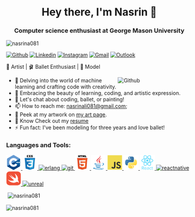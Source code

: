 <h1 align="center">Hey there, I'm Nasrin 🌺 </h1>
<h3 align="center">Computer science enthusiast at George Mason University</h3>

<p align="left"> <img src="https://komarev.com/ghpvc/?username=nasrina081&label=Profile%20views&color=0e75b6&style=flat" alt="nasrina081" /> </p>

[![Github](https://img.shields.io/badge/-Github-000?style=flat&logo=Github&logoColor=white)](https://github.com/nasrina081)
[![Linkedin](https://img.shields.io/badge/-LinkedIn-blue?style=flat&logo=Linkedin&logoColor=white)](https://www.linkedin.com/in/nasrin-ali-001220190/)
[![Instagram](https://img.shields.io/badge/-Instagram-c13584?style=flat&labelColor=c13584&logo=instagram&logoColor=white)](https://www.instagram.com/nvsrvn/)
[![Gmail](https://img.shields.io/badge/-Gmail-c14438?style=flat&logo=Gmail&logoColor=white)](mailto:nasrinali081@gmail.com)
[![Outlook](https://img.shields.io/badge/-Outlook-0078D4?style=flat&logo=Microsoft-Outlook&logoColor=white)](mailto:nali28@gmu.edu)
&nbsp;


🎨 Artist | 🩰 Ballet Enthusiast | 🎤 Model

<!-- Any image aligned to the right. Beware the width -->
<img width="40%" height="5%" align="right" alt="Github" src="https://github.com/nasrina081/images/blob/main/.github/workflows/Saron3.gif?raw=true" />

- 🔭 Delving into the world of machine learning and crafting code with creativity.
- 🌱 Embracing the beauty of learning, coding, and artistic expression.
- 💬 Let's chat about coding, ballet, or painting!
- 📫 How to reach me: nasrinali081@gmail.com;
- 🎨 Peek at my artwork on [my art page](https://www.instagram.com/nasrinspalette/).
- 📄 Know Check out my [resume](https://drive.google.com/file/d/1vDQGIfnBvKKdu9IBCih8pc_ppvG29SxL/view?usp=sharing)
- ⚡ Fun fact: I've been modeling for three years and love ballet!

<h3 align="left">Languages and Tools:</h3>
<p align="left"> <a href="https://www.w3schools.com/cpp/" target="_blank" rel="noreferrer"> <img src="https://raw.githubusercontent.com/devicons/devicon/master/icons/cplusplus/cplusplus-original.svg" alt="cplusplus" width="40" height="40"/> </a> <a href="https://www.w3schools.com/css/" target="_blank" rel="noreferrer"> <img src="https://raw.githubusercontent.com/devicons/devicon/master/icons/css3/css3-original-wordmark.svg" alt="css3" width="40" height="40"/> </a> <a href="https://www.erlang.org/" target="_blank" rel="noreferrer"> <img src="https://www.vectorlogo.zone/logos/erlang/erlang-official.svg" alt="erlang" width="40" height="40"/> </a> <a href="https://git-scm.com/" target="_blank" rel="noreferrer"> <img src="https://www.vectorlogo.zone/logos/git-scm/git-scm-icon.svg" alt="git" width="40" height="40"/> </a> <a href="https://www.w3.org/html/" target="_blank" rel="noreferrer"> <img src="https://raw.githubusercontent.com/devicons/devicon/master/icons/html5/html5-original-wordmark.svg" alt="html5" width="40" height="40"/> </a> <a href="https://www.java.com" target="_blank" rel="noreferrer"> <img src="https://raw.githubusercontent.com/devicons/devicon/master/icons/java/java-original.svg" alt="java" width="40" height="40"/> </a> <a href="https://developer.mozilla.org/en-US/docs/Web/JavaScript" target="_blank" rel="noreferrer"> <img src="https://raw.githubusercontent.com/devicons/devicon/master/icons/javascript/javascript-original.svg" alt="javascript" width="40" height="40"/> </a> <a href="https://www.python.org" target="_blank" rel="noreferrer"> <img src="https://raw.githubusercontent.com/devicons/devicon/master/icons/python/python-original.svg" alt="python" width="40" height="40"/> </a> <a href="https://reactjs.org/" target="_blank" rel="noreferrer"> <img src="https://raw.githubusercontent.com/devicons/devicon/master/icons/react/react-original-wordmark.svg" alt="react" width="40" height="40"/> </a> <a href="https://reactnative.dev/" target="_blank" rel="noreferrer"> <img src="https://reactnative.dev/img/header_logo.svg" alt="reactnative" width="40" height="40"/> </a> <a href="https://developer.apple.com/swift/" target="_blank" rel="noreferrer"> <img src="https://raw.githubusercontent.com/devicons/devicon/master/icons/swift/swift-original.svg" alt="swift" width="40" height="40"/> </a> <a href="https://unrealengine.com/" target="_blank" rel="noreferrer"> <img src="https://raw.githubusercontent.com/kenangundogan/fontisto/036b7eca71aab1bef8e6a0518f7329f13ed62f6b/icons/svg/brand/unreal-engine.svg" alt="unreal" width="40" height="40"/> </a> </p>


<p>&nbsp;<img align="center" src="https://github-readme-stats.vercel.app/api?username=nasrina081&show_icons=true&locale=en" alt="nasrina081" /></p>

<p><img align="center" src="https://github-readme-streak-stats.herokuapp.com/?user=nasrina081&" alt="nasrina081" /></p>

